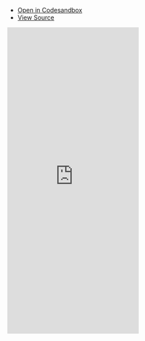 - [Open in Codesandbox](https://codesandbox.io/s/github/DamianOsipiuk/vue-query/tree/main/examples/basic)
- [View Source](https://github.com/DamianOsipiuk/vue-query/tree/main/examples/basic)

<iframe src="https://codesandbox.io/embed/github/DamianOsipiuk/vue-query/tree/main/examples/basic?hidenavigation=1&view=preview&codemirror=1"
  style="height:700px; border:0; overflow:hidden;"
  sandbox="allow-forms allow-modals allow-popups allow-presentation allow-same-origin allow-scripts"
></iframe>
